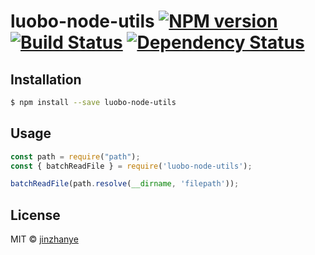 # luobo-node-utils [![NPM version][npm-image]][npm-url] [![Build Status][travis-image]][travis-url] [![Dependency Status][daviddm-image]][daviddm-url]
> 

## Installation

```sh
$ npm install --save luobo-node-utils
```

## Usage

```js
const path = require("path");
const { batchReadFile } = require('luobo-node-utils');

batchReadFile(path.resolve(__dirname, 'filepath'));
```
## License

MIT © [jinzhanye]()

[npm-image]: https://badge.fury.io/js/luobo-node-utils.svg
[npm-url]: https://npmjs.org/package/luobo-node-utils
[travis-image]: https://travis-ci.com/jinzhanye/luobo-node-utils.svg?branch=master
[travis-url]: https://travis-ci.com/jinzhanye/luobo-node-utils
[daviddm-image]: https://david-dm.org/jinzhanye/luobo-node-utils.svg?theme=shields.io
[daviddm-url]: https://david-dm.org/jinzhanye/luobo-node-utils

